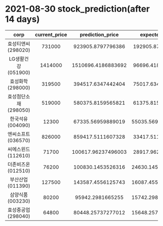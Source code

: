 # 2021-08-30 stock_prediction(after 14 days)

|   corp   |   current_price   |   prediction_price   |   expected_profit   |
|:--------:|:-----------------:|:--------------------:|:-------------------:|
|효성티앤씨(298020)|731000|923905.8797796386|192905.8797796386|
|LG생활건강(051900)|1414000|1510696.4186883692|96696.41868836922|
|효성화학(298000)|319500|394517.6347442404|75017.63474424038|
|효성첨단소재(298050)|519000|580375.8159565821|61375.81595658208|
|한국석유(004090)|12300|67335.56959889019|55035.569598890186|
|엔씨소프트(036570)|826000|859417.5111607328|33417.51116073283|
|씨에스윈드(112610)|71700|100617.96237496003|28917.96237496003|
|더존비즈온(012510)|76200|100830.1453526316|24630.145352631604|
|부산산업(011390)|127500|143587.4556125743|16087.455612574297|
|삼양식품(003230)|80200|95942.2981665255|15742.298166525507|
|효성중공업(298040)|64800|80448.25737277012|15648.257372770124|
